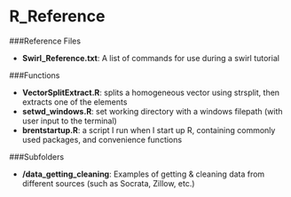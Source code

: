 # R_Reference
###Reference Files
* **Swirl_Reference.txt**: A list of commands for use during a swirl tutorial

###Functions
* **VectorSplitExtract.R**: splits a homogeneous vector using strsplit, then extracts one of the elements
* **setwd_windows.R**: set working directory with a windows filepath (with user input to the terminal)
* **brentstartup.R**: a script I run when I start up R, containing commonly used packages, and convenience functions

###Subfolders
* **/data_getting_cleaning**: Examples of getting & cleaning data from different sources (such as Socrata, Zillow, etc.)
